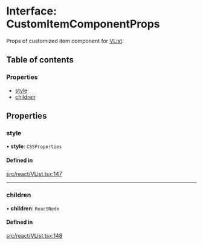 # Interface: CustomItemComponentProps

Props of customized item component for [VList](../API.md#vlist).

## Table of contents

### Properties

- [style](CustomItemComponentProps.md#style)
- [children](CustomItemComponentProps.md#children)

## Properties

### style

• **style**: `CSSProperties`

#### Defined in

[src/react/VList.tsx:147](https://github.com/inokawa/virtua/blob/bed6259/src/react/VList.tsx#L147)

___

### children

• **children**: `ReactNode`

#### Defined in

[src/react/VList.tsx:148](https://github.com/inokawa/virtua/blob/bed6259/src/react/VList.tsx#L148)
